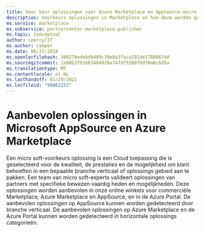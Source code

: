 ```yaml
---
title: Voor keur oplossingen voor Azure Marketplace en AppSource-micro soft Commercial Marketplace
description: Voorkeurs oplossingen in Marketplace en hoe deze worden geselecteerd
ms.service: marketplace
ms.subservice: partnercenter-marketplace-publisher
ms.topic: conceptual
author: cpercy737
ms.author: camper
ms.date: 06/27/2018
ms.openlocfilehash: 300278edebdb489c39e8a3faca192de1788667dd
ms.sourcegitcommit: 1a98b3f91663484920a747d75500f6d70a6cb2ba
ms.translationtype: MT
ms.contentlocale: nl-NL
ms.lasthandoff: 01/29/2021
ms.locfileid: "99062253"
---
```

# <a name="preferred-solutions-in-microsoft-appsource-and-azure-marketplace"></a>Aanbevolen oplossingen in Microsoft AppSource en Azure Marketplace

Een micro soft-voorkeurs oplossing is een Cloud toepassing die is geselecteerd voor de kwaliteit, de prestaties en de mogelijkheid om klant behoeften in een bepaalde branche verticaal of oplossings gebied aan te pakken. Een team van micro soft-experts valideert oplossingen van partners met specifieke bewezen vaardig heden en mogelijkheden. Deze oplossingen worden aanbevolen in onze online winkels voor commerciële Marketplace, Azure Marketplace en AppSource, en in de Azure Portal. De aanbevolen oplossingen op AppSource kunnen worden gedetecteerd door branche verticaal. De aanbevolen oplossingen op Azure Marketplace en de Azure Portal kunnen worden gedetecteerd in horizontale oplossings categorieën.